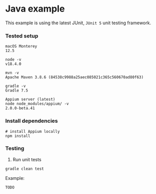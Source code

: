 # Java example

This example is using the latest JUnit, `JUnit 5` unit testing framework.

### Tested setup

```
macOS Monterey
12.5
```
```
node -v
v18.4.0
```
```
mvn -v
Apache Maven 3.8.6 (84538c9988a25aec085021c365c560670ad80f63)
```
```
gradle -v
Gradle 7.5
```
```
Appium server (latest)
node node_modules/appium/ -v
2.0.0-beta.41
```

### Install dependencies

```
# install Appium locally
npm install
```

### Testing

1. Run unit tests
```
gradle clean test
```
Example:
```
TODO
```

